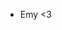- Emy <3

<!---
ImeneTouadi/ImeneTouadi is a ✨ special ✨ repository because its `README.md` (this file) appears on your GitHub profile.
You can click the Preview link to take a look at your changes.
--->
